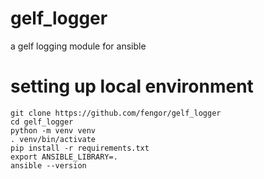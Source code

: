 # gelf_logger
a gelf logging module for ansible

# setting up local environment
```
git clone https://github.com/fengor/gelf_logger
cd gelf_logger
python -m venv venv
. venv/bin/activate
pip install -r requirements.txt
export ANSIBLE_LIBRARY=.
ansible --version
```

